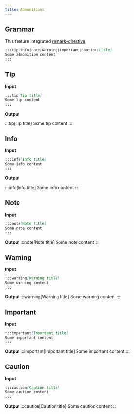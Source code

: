 ```yaml
---
title: Admonitions
---
```


## Grammar

This feature integrated [remark-directive](https://github.com/remarkjs/remark-directive) 

```md
:::tip|info|note|warning|important|caution[Title]
Some admonition content
:::
```

## Tip

**Input** 

```md
:::tip[Tip title]
Some tip content
:::
```

**Output**

:::tip[Tip title]
Some tip content
:::

## Info

**Input**

```md
:::info[Info title]
Some info content
:::
```

**Output**

:::info[Info title]
Some info content
:::

## Note

**Input**
```md
:::note[Note title]
Some note content
:::
```

**Output**
:::note[Note title]
Some note content
:::

## Warning
**Input**
```md
:::warning[Warning title]
Some warning content
:::
```
**Output**
:::warning[Warning title]
Some warning content
:::
## Important
**Input**
```md
:::important[Important title]
Some important content
:::
```
**Output**
:::important[Important title]
Some important content
:::
## Caution
**Input**
```md
:::caution[Caution title]
Some caution content
:::
```
**Output**
:::caution[Caution title]
Some caution content
:::

